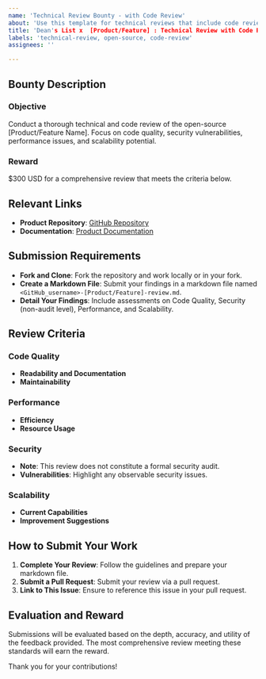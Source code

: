 ```yaml
---
name: 'Technical Review Bounty - with Code Review'
about: 'Use this template for technical reviews that include code review for open source projects.'
title: 'Dean's List x  [Product/Feature] : Technical Review with Code Review'
labels: 'technical-review, open-source, code-review'
assignees: ''

---
```


## Bounty Description

### Objective
Conduct a thorough technical and code review of the open-source [Product/Feature Name]. Focus on code quality, security vulnerabilities, performance issues, and scalability potential.

### Reward
$300 USD for a comprehensive review that meets the criteria below.

## Relevant Links

- **Product Repository**: [GitHub Repository](https://github.com/example-user/example-repo)
- **Documentation**: [Product Documentation](https://example.com/documentation)

## Submission Requirements

- **Fork and Clone**: Fork the repository and work locally or in your fork.
- **Create a Markdown File**: Submit your findings in a markdown file named `<GitHub_username>-[Product/Feature]-review.md`.
- **Detail Your Findings**: Include assessments on Code Quality, Security (non-audit level), Performance, and Scalability.

## Review Criteria

### Code Quality
- **Readability and Documentation**
- **Maintainability**

### Performance
- **Efficiency**
- **Resource Usage**

### Security
- **Note**: This review does not constitute a formal security audit.
- **Vulnerabilities**: Highlight any observable security issues.

### Scalability
- **Current Capabilities**
- **Improvement Suggestions**

## How to Submit Your Work

1. **Complete Your Review**: Follow the guidelines and prepare your markdown file.
2. **Submit a Pull Request**: Submit your review via a pull request.
3. **Link to This Issue**: Ensure to reference this issue in your pull request.

## Evaluation and Reward

Submissions will be evaluated based on the depth, accuracy, and utility of the feedback provided. The most comprehensive review meeting these standards will earn the reward.

Thank you for your contributions!
